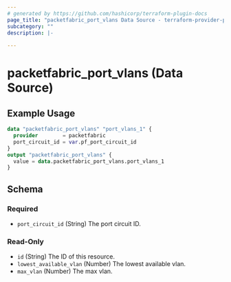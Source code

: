 ```yaml
---
# generated by https://github.com/hashicorp/terraform-plugin-docs
page_title: "packetfabric_port_vlans Data Source - terraform-provider-packetfabric"
subcategory: ""
description: |-
  
---
```


# packetfabric_port_vlans (Data Source)



## Example Usage

```terraform
data "packetfabric_port_vlans" "port_vlans_1" {
  provider        = packetfabric
  port_circuit_id = var.pf_port_circuit_id
}
output "packetfabric_port_vlans" {
  value = data.packetfabric_port_vlans.port_vlans_1
}
```

<!-- schema generated by tfplugindocs -->
## Schema

### Required

- `port_circuit_id` (String) The port circuit ID.

### Read-Only

- `id` (String) The ID of this resource.
- `lowest_available_vlan` (Number) The lowest available vlan.
- `max_vlan` (Number) The max vlan.




